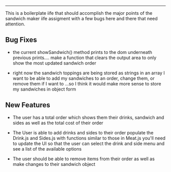 ***********
This is a boilerplate iife that should accomplish the major points of the sandwich maker iife assigment with a few bugs here and there that need attention.
## Bug Fixes

* the current showSandwich() method prints to the dom underneath previous prints....
make a function that clears the output area to only show the most updated sandwich order

* right now the sandwich toppings are being stored as strings in an array 
I want to be able to add my sandwiches to an order, change them, or remove them if I want to ...so I think it would make more sense to store my sandwiches in object form 




## New Features 

* The user has a total order which shows them their drinks, sandwich and sides 
as well as the total cost of their order

* The User is able to add drinks and sides to their order
populate the Drink.js and Sides.js with functions similar to those in Meat.js
you'll need to update the UI so that the user can select the drink and side menu and see a list of the available options 

* The user should be able to remove items from their order as well as make changes to their sandwich object






















